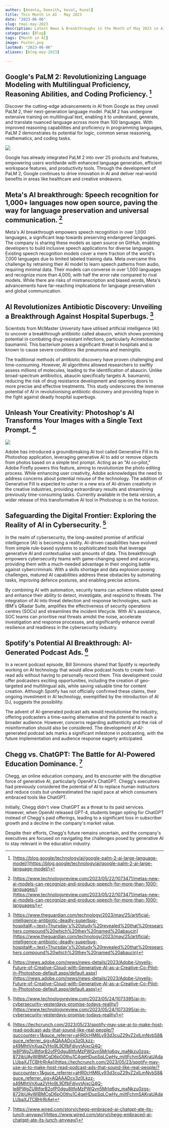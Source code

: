 ```yaml
---
author: [Ananta, Deexith, keval, Kunal]
title: This Month in AI - May 2023
date: "2023-06-06"
slug: tmai-may-2023
description: Latest News & Breakthroughs in the Month of May 2023 in AI.
categories: [Blog]
tags: [Month in AI]
image: Poster.png
lastmod: "2023-06-06"
aliases: [blog-may-2023]

---
```


## Google's PaLM 2: Revolutionizing Language Modeling with Multilingual Proficiency, Reasoning Abilities, and Coding Proficiency. [^1]

Discover the cutting-edge advancements in AI from Google as they unveil PaLM 2, their next-generation language model. PaLM 2 has undergone extensive training on multilingual text, enabling it to understand, generate, and translate nuanced language across more than 100 languages. With improved reasoning capabilities and proficiency in programming languages, PaLM 2 demonstrates its potential for logic, common sense reasoning, mathematics, and coding tasks.

![](med-palm-dc4977b.png)

Google has already integrated PaLM 2 into over 25 products and features, empowering users worldwide with enhanced language generation, efficient workspace features, and productivity tools. Through the development of PaLM 2, Google continues to drive innovation in AI and deliver real-world benefits in areas like healthcare and creative endeavors.

## Meta's AI breakthrough: Speech recognition for 1,000+ languages now open source, paving the way for language preservation and universal communication. [^2]

Meta's AI breakthrough empowers speech recognition in over 1,000 languages, a significant leap towards preserving endangered languages. The company is sharing these models as open source on GitHub, enabling developers to build inclusive speech applications for diverse languages. Existing speech recognition models cover a mere fraction of the world's 7,000 languages due to limited labeled training data. Meta overcame this challenge by retraining their AI model to learn speech patterns from audio, requiring minimal data. Their models can converse in over 1,000 languages and recognize more than 4,000, with half the error rate compared to rival models. While there are risks of mistranscription and biased words, Meta's advancements have far-reaching implications for language preservation and global communication.

## AI Revolutionizes Antibiotic Discovery: Unveiling a Breakthrough Against Hospital Superbugs. [^3]

Scientists from McMaster University have utilised artificial intelligence (AI) to uncover a breakthrough antibiotic called abaucin, which shows promising potential in combating drug-resistant infections, particularly Acinetobacter baumannii. This bacterium poses a significant threat in hospitals and is known to cause severe conditions like pneumonia and meningitis. 

The traditional methods of antibiotic discovery have proven challenging and time-consuming. However, AI algorithms allowed researchers to swiftly assess millions of molecules, leading to the identification of abaucin. Unlike broad-spectrum antibiotics, abaucin specifically targets A. baumannii, reducing the risk of drug resistance development and opening doors to more precise and effective treatments. This study underscores the immense potential of AI in revolutionising antibiotic discovery and providing hope in the fight against deadly hospital superbugs.


## Unleash Your Creativity: Photoshop's AI Transforms Your Images with a Single Text Prompt. [^4]

![](./photoshop.png)

Adobe has introduced a groundbreaking AI tool called Generative Fill in its Photoshop application, leveraging generative AI to add or remove objects from photos based on a simple text prompt. Acting as an "AI co-pilot," Adobe Firefly powers this feature, aiming to revolutionize the photo editing process. While enhancing user creativity, Adobe acknowledges the need to address concerns about potential misuse of the technology. The addition of Generative Fill is expected to usher in a new era of AI-driven creativity in the creative industries, providing extraordinary results and streamlining previously time-consuming tasks. Currently available in the beta version, a wider release of this transformative AI tool in Photoshop is on the horizon.



## Safeguarding the Digital Frontier: Exploring the Reality of AI in Cybersecurity. [^5]

In the realm of cybersecurity, the long-awaited promise of artificial intelligence (AI) is becoming a reality. AI-driven capabilities have evolved from simple rule-based systems to sophisticated tools that leverage generative AI and contextualise vast amounts of data. This breakthrough empowers cybersecurity teams with game-changing speed and accuracy, providing them with a much-needed advantage in their ongoing battle against cybercriminals. With a skills shortage and data explosion posing challenges, matured AI capabilities address these obstacles by automating tasks, improving defence postures, and enabling precise actions. 

By combining AI with automation, security teams can achieve reliable speed and enhance their ability to detect, investigate, and respond to threats. The integration of AI into threat detection and response technologies, such as IBM's QRadar Suite, amplifies the effectiveness of security operations centres (SOCs) and streamlines the incident lifecycle. With AI's assistance, SOC teams can prioritise real threats amidst the noise, accelerate investigation and response processes, and significantly enhance overall resilience and readiness in the cybersecurity industry.


## Spotify's Potential AI Breakthrough: AI-Generated Podcast Ads. [^6]

In a recent podcast episode, Bill Simmons shared that Spotify is reportedly working on AI technology that would allow podcast hosts to create host-read ads without having to personally record them. This development could offer podcasters exciting opportunities, including the creation of geo-targeted and multilingual ads, while saving valuable time for content creation. Although Spotify has not officially confirmed these claims, their ongoing investment in AI technology, exemplified by the introduction of AI DJ, suggests the possibility. 

The advent of AI-generated podcast ads would revolutionise the industry, offering podcasters a time-saving alternative and the potential to reach a broader audience. However, concerns regarding authenticity and the risk of misinformation should also be considered. The development of AI-generated podcast ads marks a significant milestone in podcasting, with the future implementation and audience response eagerly anticipated.

## Chegg vs. ChatGPT: The Battle for AI-Powered Education Dominance. [^7]

Chegg, an online education company, and its encounter with the disruptive force of generative AI, particularly OpenAI's ChatGPT. Chegg's executives had previously considered the potential of AI to replace human instructors and reduce costs but underestimated the rapid pace at which consumers embraced tools like ChatGPT.

Initially, Chegg didn't view ChatGPT as a threat to its paid services. However, when OpenAI released GPT-4, students began opting for ChatGPT instead of Chegg's paid offerings, leading to a significant loss in subscriber growth and a decline in the company's market value.

Despite their efforts, Chegg's future remains uncertain, and the company's executives are focused on navigating the challenges posed by generative AI to stay relevant in the education industry.


[^1]: [https://blog.google/technology/ai/google-palm-2-ai-large-language-model/](https://blog.google/technology/ai/google-palm-2-ai-large-language-model/)

[^2]: [https://www.technologyreview.com/2023/05/22/1073471/metas-new-ai-models-can-recognize-and-produce-speech-for-more-than-1000-languages/](https://www.technologyreview.com/2023/05/22/1073471/metas-new-ai-models-can-recognize-and-produce-speech-for-more-than-1000-languages/)

[^3]: [https://www.theguardian.com/technology/2023/may/25/artificial-intelligence-antibiotic-deadly-superbug-hospital#:~:text=Thursday's%20study%20revealed%20that%20researchers,compound%20which%20they%20named%20abaucin](https://www.theguardian.com/technology/2023/may/25/artificial-intelligence-antibiotic-deadly-superbug-hospital#:~:text=Thursday's%20study%20revealed%20that%20researchers,compound%20which%20they%20named%20abaucin)

[^4]: [https://news.adobe.com/news/news-details/2023/Adobe-Unveils-Future-of-Creative-Cloud-with-Generative-AI-as-a-Creative-Co-Pilot-in-Photoshop-default.aspx/default.aspx](https://news.adobe.com/news/news-details/2023/Adobe-Unveils-Future-of-Creative-Cloud-with-Generative-AI-as-a-Creative-Co-Pilot-in-Photoshop-default.aspx/default.aspx)

[^5]: [https://www.technologyreview.com/2023/05/24/1073395/ai-in-cybersecurity-yesterdays-promise-todays-reality/](https://www.technologyreview.com/2023/05/24/1073395/ai-in-cybersecurity-yesterdays-promise-todays-reality/)

[^6]: [https://techcrunch.com/2023/05/23/spotify-may-use-ai-to-make-host-read-podcast-ads-that-sound-like-real-people/?guccounter=1&guce_referrer=aHR0cHM6Ly93d3cuZ29vZ2xlLmNvbS8&guce_referrer_sig=AQAAADcx3z0Lkzz-s49MhtVnXua2VHo9L9DfbFdjyvtAjxcQ4Q-le8PWgZU8tfqrB2ofP0dgu8ltfoMzPWQvn5MrIq6qy_maNkzu0zgs-872jbUAyWlBMCgD6pO0thu1C4geHDupSqLCwHy_miltFchmSAKraUAdaLUbaXJTCBHrRrAe](https://techcrunch.com/2023/05/23/spotify-may-use-ai-to-make-host-read-podcast-ads-that-sound-like-real-people/?guccounter=1&guce_referrer=aHR0cHM6Ly93d3cuZ29vZ2xlLmNvbS8&guce_referrer_sig=AQAAADcx3z0Lkzz-s49MhtVnXua2VHo9L9DfbFdjyvtAjxcQ4Q-le8PWgZU8tfqrB2ofP0dgu8ltfoMzPWQvn5MrIq6qy_maNkzu0zgs-872jbUAyWlBMCgD6pO0thu1C4geHDupSqLCwHy_miltFchmSAKraUAdaLUbaXJTCBHrRrAe)

[^7]: [https://www.wired.com/story/chegg-embraced-ai-chatgpt-ate-its-lunch-anyway/](https://www.wired.com/story/chegg-embraced-ai-chatgpt-ate-its-lunch-anyway/)